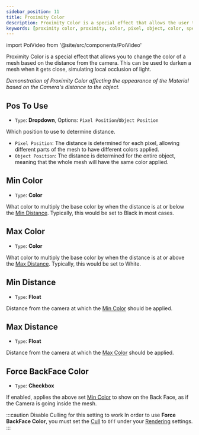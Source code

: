```yaml
---
sidebar_position: 11
title: Proximity Color
description: Proximity Color is a special effect that allows the user to change the color of a Mesh based on the distance from the Camera or the user's POV.
keywords: [proximity color, proximity, color, pixel, object, color, special fx, effect, poiyomi, shader]
---
```

import PoiVideo from '@site/src/components/PoiVideo'

Proximity Color is a special effect that allows you to change the color of a mesh based on the distance from the camera. This can be used to darken a mesh when it gets close, simulating local occlusion of light.

<PoiVideo url='/vid/special-fx/proximity-color.mp4'/>
<em>Demonstration of Proximity Color affecting the appearance of the Material based on the Camera's distance to the object.</em>

## Pos To Use

- `Type`: **Dropdown**, Options: `Pixel Position`/`Object Position`

Which position to use to determine distance.

- `Pixel Position`: The distance is determined for each pixel, allowing different parts of the mesh to have different colors applied.
- `Object Position`: The distance is determined for the entire object, meaning that the whole mesh will have the same color applied.

## Min Color

- `Type`: **Color**

What color to multiply the base color by when the distance is at or below the [Min Distance](#min-distance). Typically, this would be set to Black in most cases.

## Max Color

- `Type`: **Color**

What color to multiply the base color by when the distance is at or above the [Max Distance](#max-distance). Typically, this would be set to White.

## Min Distance

- `Type`: **Float**

Distance from the camera at which the [Min Color](#min-color) should be applied.

## Max Distance

- `Type`: **Float**

Distance from the camera at which the [Max Color](#max-color) should be applied.

## Force BackFace Color

- `Type`: **Checkbox**

If enabled, applies the above set [Min Color](#min-color) to show on the Back Face, as if the Camera is going inside the mesh.

:::caution Disable Culling for this setting to work
In order to use **Force BackFace Color**, you must set the [Cull](/docs/rendering/main.md#cull) to `Off` under your [Rendering](/docs/rendering/main.md) settings.
:::